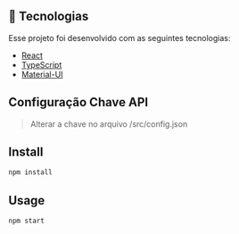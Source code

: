 ## :rocket: Tecnologias

Esse projeto foi desenvolvido com as seguintes tecnologias:

- [React](https://reactjs.org)
- [TypeScript](https://www.typescriptlang.org)
- [Material-UI](https://material-ui.com/pt/)

## Configuração Chave API
> Alterar a chave no arquivo /src/config.json

## Install

```sh
npm install
```

## Usage

```sh
npm start
```